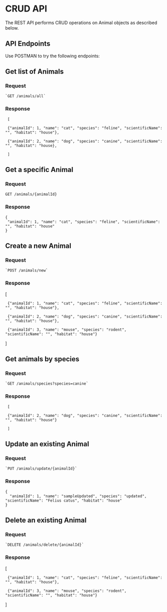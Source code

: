 # CRUD API

The REST API performs CRUD operations on Animal objects as described below.

## API Endpoints
Use POSTMAN to try the following endpoints:

## Get list of Animals

### Request

    `GET /animals/all`

### Response

     [
   
     {"animalId": 1, "name": "cat", "species": "feline", "scientificName": "", "habitat": "house"}, 
   
     {"animalId": 2, "name": "dog", "species": "canine", "scientificName": "", "habitat": "house}, 
   
     ]

## Get a specific Animal

### Request

`GET /animals/{animalId}`


### Response

    {
     "animalId": 1, "name": "cat", "species": "feline", "scientificName": "", "habitat": "house"
    }

     
## Create a new Animal

### Request

    `POST /animals/new`
  

   ### Response

   [
   
     {"animalId": 1, "name": "cat", "species": "feline", "scientificName": "", "habitat": "house"}, 
   
     {"animalId": 2, "name": "dog", "species": "canine", "scientificName": "", "habitat": "house"}, 

     {"animalId": 3, "name": "mouse", "species": "rodent", "scientificName": "", "habitat": "house"}
   
  ]

## Get animals by species

### Request

    `GET /animals/species?species=canine`

### Response

     [
   
     {"animalId": 2, "name": "dog", "species": "canine", "scientificName": "", "habitat": "house"}
   
     ]


## Update an existing Animal 

### Request

    `PUT /animals/update/{animalId}`
    

   ### Response
   
    {
      "animalId": 1, "name": "sampleUpdated", "species": "updated", "scientificName": "Felius catus", "habitat": "house"
    }


## Delete an existing Animal

### Request

    `DELETE /animals/delete/{animalId}`
    

   ### Response
   
   [
   
     {"animalId": 1, "name": "cat", "species": "feline", "scientificName": "", "habitat": "house"}, 

     {"animalId": 3, "name": "mouse", "species": "rodent", "scientificName": "", "habitat": "house"}
   
  ]
